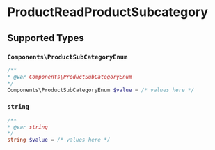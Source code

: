 # ProductReadProductSubcategory


## Supported Types

### `Components\ProductSubCategoryEnum`

```php
/**
* @var Components\ProductSubCategoryEnum
*/
Components\ProductSubCategoryEnum $value = /* values here */
```

### `string`

```php
/**
* @var string
*/
string $value = /* values here */
```


